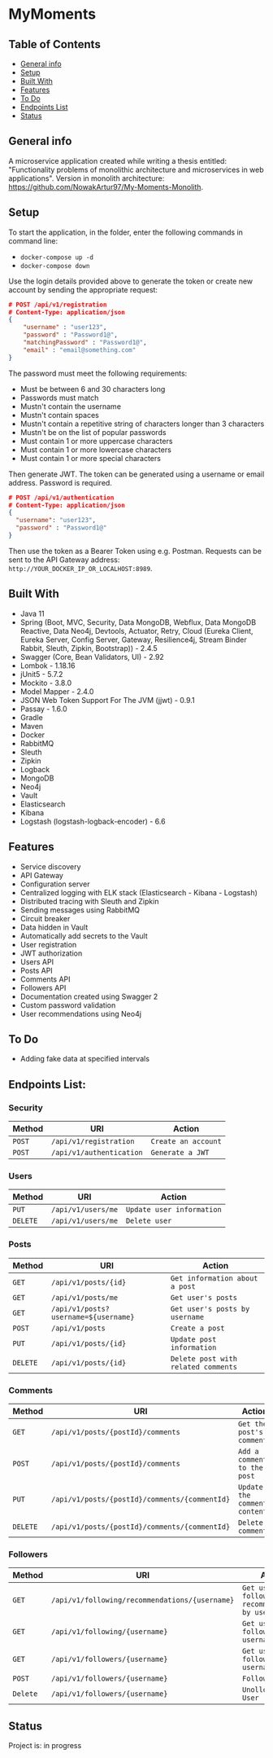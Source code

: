 # MyMoments

## Table of Contents

- [General info](#general-info)
- [Setup](#setup)
- [Built With](#built-with)
- [Features](#features)
- [To Do](#to-do)
- [Endpoints List](#endpoints-list)
- [Status](#status)

## General info

A microservice application created while writing a thesis entitled: "Functionality problems of monolithic architecture and microservices in web applications". Version in monolith architecture: https://github.com/NowakArtur97/My-Moments-Monolith.

## Setup

To start the application, in the folder, enter the following commands in command line:

- `docker-compose up -d`
- `docker-compose down`

Use the login details provided above to generate the token or create new account by sending the appropriate request:

```json
# POST /api/v1/registration
# Content-Type: application/json
{
    "username" : "user123",
    "password" : "Password1@",
    "matchingPassword" : "Password1@",
    "email" : "email@something.com"
}
```

The password must meet the following requirements:

- Must be between 6 and 30 characters long
- Passwords must match
- Mustn't contain the username
- Mustn't contain spaces
- Mustn't contain a repetitive string of characters longer than 3 characters
- Mustn't be on the list of popular passwords
- Must contain 1 or more uppercase characters
- Must contain 1 or more lowercase characters
- Must contain 1 or more special characters

Then generate JWT. The token can be generated using a username or email address. Password is required.

```json
# POST /api/v1/authentication
# Content-Type: application/json
{
  "username": "user123",
  "password" : "Password1@"
}
```

Then use the token as a Bearer Token using e.g. Postman. Requests can be sent to the API Gateway address: `http://YOUR_DOCKER_IP_OR_LOCALHOST:8989`.

## Built With

- Java 11
- Spring (Boot, MVC, Security, Data MongoDB, Webflux, Data MongoDB Reactive, Data Neo4j, Devtools, Actuator, Retry, Cloud (Eureka Client, Eureka Server, Config Server, Gateway, Resilience4j, Stream Binder Rabbit, Sleuth, Zipkin, Bootstrap)) - 2.4.5
- Swagger (Core, Bean Validators, UI) - 2.92
- Lombok - 1.18.16
- jUnit5 - 5.7.2
- Mockito - 3.8.0
- Model Mapper - 2.4.0
- JSON Web Token Support For The JVM (jjwt) - 0.9.1
- Passay - 1.6.0
- Gradle
- Maven
- Docker
- RabbitMQ
- Sleuth
- Zipkin
- Logback
- MongoDB
- Neo4j
- Vault
- Elasticsearch
- Kibana
- Logstash (logstash-logback-encoder) - 6.6

## Features

- Service discovery
- API Gateway
- Configuration server
- Centralized logging with ELK stack (Elasticsearch - Kibana - Logstash)
- Distributed tracing with Sleuth and Zipkin
- Sending messages using RabbitMQ
- Circuit breaker
- Data hidden in Vault
- Automatically add secrets to the Vault
- User registration
- JWT authorization
- Users API
- Posts API
- Comments API
- Followers API
- Documentation created using Swagger 2
- Custom password validation
- User recommendations using Neo4j

## To Do

- Adding fake data at specified intervals

## Endpoints List:

### Security

| Method | URI                      | Action                                |
| ------ | ------------------------ | ------------------------------------- |
| `POST` | `/api/v1/registration`   | `Create an account`    |
| `POST` | `/api/v1/authentication` | `Generate a JWT`                        |

### Users

| Method    | URI                          | Action                                                               |
| --------- | ---------------------------- | -------------------------------------------------------------------- |
| `PUT`     | `/api/v1/users/me`        | `Update user information`                                      |
| `DELETE`     | `/api/v1/users/me`        | `Delete user`                                      |

### Posts

| Method    | URI                          | Action                                                               |
| --------- | ---------------------------- | -------------------------------------------------------------------- |
| `GET`     | `/api/v1/posts/{id}` | `Get information about a post`                     |
| `GET`     | `/api/v1/posts/me` | `Get user's posts`                     |
| `GET`     | `/api/v1/posts?username=${username}`        | `Get user's posts by username`
| `POST`     | `/api/v1/posts`        | `Create a post`
| `PUT`     | `/api/v1/posts/{id}`        | `Update post information`                                      |
| `DELETE`     | `/api/v1/posts/{id}`        | `Delete post with related comments`                                      |

### Comments

| Method    | URI                          | Action                                                               |
| --------- | ---------------------------- | -------------------------------------------------------------------- |
| `GET`     | `/api/v1/posts/{postId}/comments` | `Get the post's comments`                     |
| `POST`     | `/api/v1/posts/{postId}/comments`        | `Add a comment to the post`
| `PUT`     | `/api/v1/posts/{postId}/comments/{commentId}`        | `Update the comment content`                                      |
| `DELETE`     | `/api/v1/posts/{postId}/comments/{commentId}`        | `Delete comment`                                      |

### Followers

| Method  | URI                                            | Action                                                               |
|---------|------------------------------------------------| -------------------------------------------------------------------- |
| `GET`   | `/api/v1/following/recommendations/{username}` | `Get user's following recommendations by username`
| `GET`   | `/api/v1/following/{username}`                 | `Get user's following by username`
| `GET`   | `/api/v1/followers/{username}`                 | `Get user's followers by username`
| `POST`  | `/api/v1/followers/{username}`                 | `Follow the User`
| `Delete` | `/api/v1/followers/{username}`                 | `Unollow the User`

## Status

Project is: in progress
